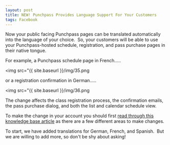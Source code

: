 ```yaml
---
layout: post
title: NEW! Punchpass Provides Language Support For Your Customers
tags: Facebook
---
```

Now your public facing Punchpass pages can be translated automatically into the language of your choice.  So, your customers will be able to use your Punchpass-hosted schedule, registration, and pass purchase pages in their native tongue.   

For example, a Punchpass schedule page in French.....

<img src="{{ site.baseurl }}/img/35.png

or a registration confirmation in German.....

<img src="{{ site.baseurl }}/img/36.png

The change affects the class registration process, the confirmation emails, the pass purchase dialog, and both the list and calendar schedule view.

To make the change in your account you should first [read through this knowledge base article](https://punchpass.groovehq.com/knowledge_base/topics/international-language-support-for-public-facing-pages) as there are a few different areas to make changes.

To start, we have added translations for German, French, and Spanish.  But we are willing to add more, so don't be shy about asking!
